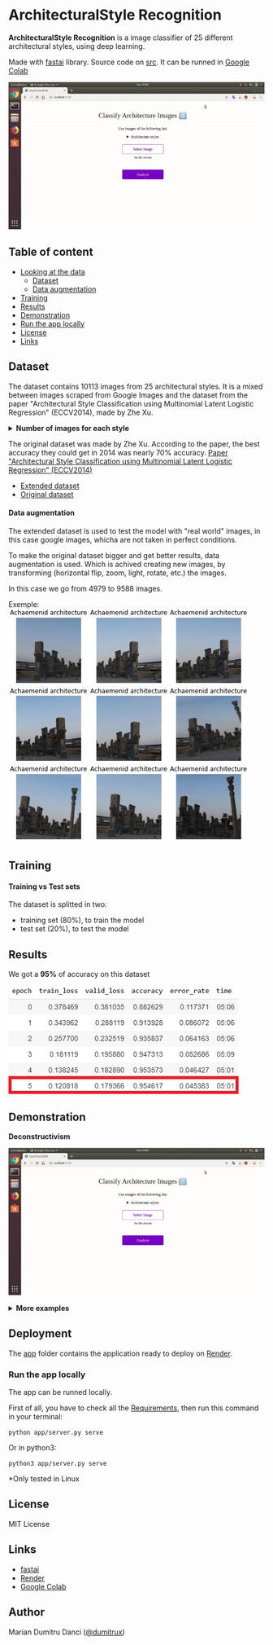 # ArchitecturalStyle Recognition

**ArchitecturalStyle Recognition** is a image classifier of 25 different architectural styles, using deep learning.

Made with [fastai](https://www.fast.ai) library.
Source code on [src](./src/architectural-style-recognition.ipynb). It can be runned in [Google Colab](colab.research.google.com)


<p align="center">
<img src="./images/test1.gif"
  alt="Demostration bauhaus"
  width="686" height="289">
</p>



## Table of content
* [Looking at the data](#looking-at-the-data)
    * [Dataset](#dataset)
    * [Data augmentation](#data-augmentation)
* [Training](#training)
* [Results](#results)
* [Demonstration](#demonstration)
* [Run the app locally](#run-the-app-locally)
* [License](#license)
* [Links](#links)



## Dataset

The dataset contains 10113 images from 25 architectural styles.
It is a mixed between images scraped from Google Images and the dataset from the paper "Architectural Style Classification using Multinomial Latent Logistic Regression" (ECCV2014), made by Zhe Xu.

<details><summary><b>Number of images for each style</b></summary>

- Achaemenid architecture: 392
- American craftsman style: 364
- American Foursquare architecture: 362
- Ancient Egyptian architecture: 406
- Art Deco architecture: 566
- Art Nouveau architecture: 615
- Baroque architecture: 456
- Bauhaus architecture: 315
- Beaux-Arts architecture: 424
- Byzantine architecture: 313
- Chicago school architecture: 278
- Colonial architecture: 480
- Deconstructivism: 335
- Edwardian architecture: 280
- Georgian architecture: 381
- Gothic architecture: 331
- Greek Revival architecture: 523
- International style: 417
- Novelty architecture: 382
- Palladian architecture: 343
- Postmodern architecture: 322
- Queen Anne architecture: 720
- Romanesque architecture: 301
- Russian Revival architecture: 352
- Tudor Revival architecture: 455
</details>



The original dataset was made by Zhe Xu.
According to the paper, the best accuracy they could get in 2014 was nearly 70% accuracy.
[Paper "Architectural Style Classification using Multinomial Latent Logistic Regression" (ECCV2014)](http://vigir.missouri.edu/~gdesouza/Research/Conference_CDs/ECCV_2014/papers/8689/86890600.pdf)


- [Extended dataset](https://www.kaggle.com/dumitrux/architectural-styles-dataset)
- [Original dataset](https://www.kaggle.com/wwymak/architecture-dataset)



#### Data augmentation

The extended dataset is used to test the model with "real world" images, in this case google images, whicha are not taken in perfect conditions.

To make the original dataset bigger and get better results, data augmentation is used.
Which is achived creating new images, by transforming (horizontal flip, zoom, light, rotate, etc.) the images.

In this case we go from 4979 to 9588 images.

Exemple:
![Data augmentation](./images/data-augmentation.jpg)



## Training

#### Training vs Test sets

The dataset is splitted in two:
  * training set (80%), to train the model
  * test set (20%), to test the model



## Results
We got a **95%** of accuracy on this dataset

![Accuracy results](./images/results.jpg)



## Demonstration

**Deconstructivism**
<p align="center">
<img src="./images/test1.gif"
  alt="Demostration bauhaus"
  width="686" height="289">
</p>


<details><summary><b>More examples</b></summary>

**Greek Revival**

![Screenshot](./images/test2.gif)


**Byzantine**

![Screenshot](./images/test3.gif)


**Gothic**

![Screenshot](./images/test4.gif)


**Bauhaus**

![Screenshot](./images/test5.gif)

</details>



## Deployment

The [app](./app) folder contains the application ready to deploy on [Render](https://render.com).



### Run the app locally

The app can be runned locally.

First of all, you have to check all the [Requirements](./requirements.txt), then run this command in your terminal:

    python app/server.py serve

Or in python3:

    python3 app/server.py serve


*Only tested in Linux



## License

MIT License



## Links

* [fastai](https://www.fast.ai)
* [Render](https://render.com)
* [Google Colab](colab.research.google.com)



## Author
Marian Dumitru Danci ([@dumitrux](https://github.com/dumitrux))